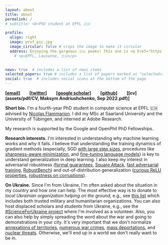 ```yaml
---
layout: about
title: about
permalink: /
# subtitle: <b>PhD student at EPFL 🇨🇭 

profile:
  align: right
  image: prof_pic.jpg
  image_circular: false # crops the image to make it circular
  address: Enjoying the gorgeous 🇨🇭 peaks! This one is <a href="https://en.wikipedia.org/wiki/Rochers_de_Naye">Rochers de Naye</a>. #>
    # <p>EPFL, Lausanne, 🇨🇭</p>
    

news: true  # includes a list of news items
selected_papers: true # includes a list of papers marked as "selected={true}"
social: true  # includes social icons at the bottom of the page
---
```


**[[email](mailto:maksym@andriushchenko.me)]** &emsp; &nbsp;
**[[twitter](https://twitter.com/maksym_andr)]** &emsp; &nbsp;
**[[google scholar](https://scholar.google.com/citations?user=ZNtuJYoAAAAJ)]** &emsp; &nbsp;
**[[github](https://github.com/max-andr)]** &emsp; &nbsp;
**[[cv](assets/pdf/CV, Maksym Andriushchenko, Sep 2022.pdf)]**

<!-- github_username: max-andr # your GitHub user name
# gitlab_username: # your GitLab user name
twitter_username: maksym_andr # your Twitter handle
linkedin_username: maksym-andriushchenko # your LinkedIn user name
scholar_userid: ZNtuJYoAAAAJ -->

**Short bio.** I'm a fourth-year PhD student in computer science at EPFL 🇨🇭 advised by [Nicolas Flammarion](https://people.epfl.ch/nicolas.flammarion). I did my MSc at Saarland University and the University of Tübingen, and interned at Adobe Research. 
<!-- My current research mainly focuses on developing a better understanding of the training dynamics of deep networks and their adversarial robustness.  -->
My research is supported by the Google and OpenPhil PhD Fellowships.

<!-- **Formal bio.** Maksym Andriushchenko is a fourth-year PhD student in computer science at EPFL (École Polytechnique Fédérale de Lausanne) in Switzerland. He obtained his MSc from Saarland University, Germany. His research mainly focuses on how to better understand the training dynamics of deep networks and make machine learning algorithms adversarially robust. Maksym has published eleven papers at major machine learning and computer vision conferences (NeurIPS, ICML, ICLR, CVPR, ECCV, etc). His research is supported by the Google and OpenPhil PhD Fellowships. -->


**Research interests.**
I'm interested in understanding why machine learning works and why it fails. I believe that understanding the training dynamics of gradient methods (especially, SGD [with large step sizes](https://openreview.net/forum?id=ipRGZ91NvG4), procedures like [sharpness-aware minimization](https://arxiv.org/abs/2206.06232), and [fine-tuning language models](https://arxiv.org/abs/2006.04884)) is key to understand generalization in deep learning. I also keep my interest in adversarial robustness ([formal guarantees](https://arxiv.org/abs/1705.08475), [Square Attack](https://arxiv.org/abs/1912.00049), [fast adversarial training](https://arxiv.org/abs/2007.02617), [RobustBench](https://arxiv.org/abs/2010.09670)) and out-of-distribution generalization ([curious ReLU properties](https://arxiv.org/abs/1812.05720), [robustness on corruptions](https://arxiv.org/abs/2103.02325)). 



**On Ukraine.** Since I'm from Ukraine, I'm often asked about the situation in my country and how one can help. The most effective way is to donate to *local Ukrainian organization helping on the ground*, e.g., see [this list](https://fundforukraine.ml/) which includes both trusted military and humanitarian organizations. You can also host displaced scholars and students from Ukraine, e.g., see the [#ScienceForUkraine project](https://scienceforukraine.eu/) where I'm involved as a volunteer. Also, you can also help by simply spreading the word about the war and going to demonstrations in your city. It's very important that we don't normalize [annexations of territories](https://en.wikipedia.org/wiki/2022_annexation_referendums_in_Russian-occupied_Ukraine), [numerous war crimes](https://en.wikipedia.org/wiki/War_crimes_in_the_2022_Russian_invasion_of_Ukraine), [mass deportations](https://theconversation.com/ukraine-war-reports-of-mass-deportations-recall-russias-dark-history-of-forcible-relocations-190272), and [nuclear threats](https://www.theatlantic.com/newsletters/archive/2022/09/russias-nuclear-threats/671571/). Otherwise, we'll end up in a world we don't really want to be in.


<!-- ## selected publications
Full list: **[google scholar](https://scholar.google.com/citations?user=ZNtuJYoAAAAJ)**

**M. Andriushchenko**, N. Flammarion. *[Towards Understanding Sharpness-Aware Minimization](https://arxiv.org/abs/2206.06232)* (ICML'22)

**M. Andriushchenko**, X. Li, G. Oxholm, T. Gittings, T. Bui, N. Flammarion, J. Collomosse *[ARIA: Adversarially Robust Image Attribution](https://arxiv.org/abs/2202.12860)* (CVPR'22 Workshop on Media Forensics)

F. Croce\*, **M. Andriushchenko\***, V. Sehwag*, N. Flammarion, M. Chiang, P. Mittal, M. Hein. RobustBench: a standardized adversarial robustness benchmark (NeurIPS'21 Datasets and Benchmarks Track, Best Paper Honorable Mention Prize at ICLR'21 Workshop on Security and Safety in Machine Learning Systems)

M. Mosbach, **M. Andriushchenko**, D. Klakow. On the Stability of Fine-tuning BERT: Misconceptions, Explanations, and Strong Baselines (ICLR'21)

**M. Andriushchenko**, N. Flammarion. Understanding and Improving Fast Adversarial training (NeurIPS'20) 

**M. Andriushchenko\***, F. Croce\*, N. Flammarion, M. Hein. Square Attack: a query-efficient black-box adversarial attack via random search (ECCV'20)

**M. Andriushchenko**, M. Hein. Provably Robust Boosted Decision Stumps and Trees against Adversarial Attacks
(NeurIPS'19)

M. Hein, **M. Andriushchenko**, J. Bitterwolf. Why ReLU networks yield high-confidence predictions far away from the training data and how to mitigate the problem (oral at CVPR'19, 5.6% acceptance rate)

M. Hein and **M. Andriushchenko**. Formal Guarantees on the Robustness of a Classifier Against Adversarial Manipulation (NeurIPS'17) -->